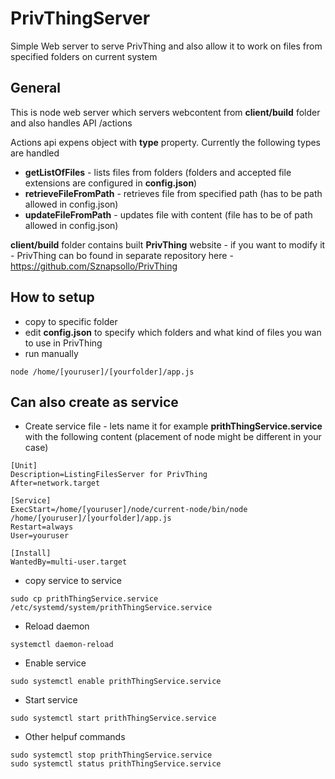 # PrivThingServer
Simple Web server to serve PrivThing and also allow it to work on files from specified folders on current system

## General
This is node web server which servers webcontent from **client/build** folder and also handles API /actions

Actions api expens object with **type** property. Currently the following types are handled
- **getListOfFiles** - lists files from folders (folders and accepted file extensions are configured in **config.json**)
- **retrieveFileFromPath** - retrieves file from specified path (has to be path allowed in config.json)
- **updateFileFromPath** - updates file with content (file has to be of path allowed in config.json)

**client/build** folder contains built **PrivThing** website - if you want to modify it - PrivThing can bo found in separate repository here - https://github.com/Sznapsollo/PrivThing

## How to setup
- copy to specific folder
- edit **config.json** to specify which folders and what kind of files you wan to use in PrivThing
- run manually
```
node /home/[youruser]/[yourfolder]/app.js
```

## Can also create as service
- Create service file - lets name it for example **prithThingService.service** with the following content (placement of node might be different in your case)
```
[Unit]
Description=ListingFilesServer for PrivThing
After=network.target

[Service]
ExecStart=/home/[youruser]/node/current-node/bin/node /home/[youruser]/[yourfolder]/app.js
Restart=always
User=youruser
 
[Install]
WantedBy=multi-user.target
```
- copy service to service
```
sudo cp prithThingService.service /etc/systemd/system/prithThingService.service
```
- Reload daemon
```
systemctl daemon-reload
```
- Enable service
```
sudo systemctl enable prithThingService.service
```
- Start service
```
sudo systemctl start prithThingService.service
```
- Other helpuf commands
```
sudo systemctl stop prithThingService.service
sudo systemctl status prithThingService.service
```
